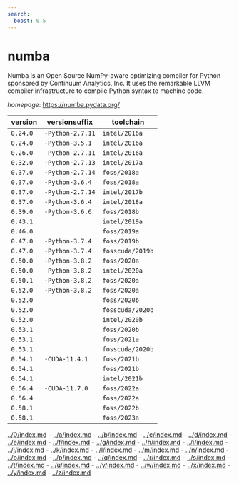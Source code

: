 ```yaml
---
search:
  boost: 0.5
---
```

# numba

Numba is an Open Source NumPy-aware optimizing compiler for Python sponsored by Continuum Analytics,  Inc. It uses the remarkable LLVM compiler infrastructure to compile Python syntax to machine code.

*homepage*: <https://numba.pydata.org/>

version | versionsuffix | toolchain
--------|---------------|----------
``0.24.0`` | ``-Python-2.7.11`` | ``intel/2016a``
``0.24.0`` | ``-Python-3.5.1`` | ``intel/2016a``
``0.26.0`` | ``-Python-2.7.11`` | ``intel/2016a``
``0.32.0`` | ``-Python-2.7.13`` | ``intel/2017a``
``0.37.0`` | ``-Python-2.7.14`` | ``foss/2018a``
``0.37.0`` | ``-Python-3.6.4`` | ``foss/2018a``
``0.37.0`` | ``-Python-2.7.14`` | ``intel/2017b``
``0.37.0`` | ``-Python-3.6.4`` | ``intel/2018a``
``0.39.0`` | ``-Python-3.6.6`` | ``foss/2018b``
``0.43.1`` |  | ``intel/2019a``
``0.46.0`` |  | ``foss/2019a``
``0.47.0`` | ``-Python-3.7.4`` | ``foss/2019b``
``0.47.0`` | ``-Python-3.7.4`` | ``fosscuda/2019b``
``0.50.0`` | ``-Python-3.8.2`` | ``foss/2020a``
``0.50.0`` | ``-Python-3.8.2`` | ``intel/2020a``
``0.50.1`` | ``-Python-3.8.2`` | ``foss/2020a``
``0.52.0`` | ``-Python-3.8.2`` | ``foss/2020a``
``0.52.0`` |  | ``foss/2020b``
``0.52.0`` |  | ``fosscuda/2020b``
``0.52.0`` |  | ``intel/2020b``
``0.53.1`` |  | ``foss/2020b``
``0.53.1`` |  | ``foss/2021a``
``0.53.1`` |  | ``fosscuda/2020b``
``0.54.1`` | ``-CUDA-11.4.1`` | ``foss/2021b``
``0.54.1`` |  | ``foss/2021b``
``0.54.1`` |  | ``intel/2021b``
``0.56.4`` | ``-CUDA-11.7.0`` | ``foss/2022a``
``0.56.4`` |  | ``foss/2022a``
``0.58.1`` |  | ``foss/2022b``
``0.58.1`` |  | ``foss/2023a``

[../0/index.md](0) - [../a/index.md](a) - [../b/index.md](b) - [../c/index.md](c) - [../d/index.md](d) - [../e/index.md](e) - [../f/index.md](f) - [../g/index.md](g) - [../h/index.md](h) - [../i/index.md](i) - [../j/index.md](j) - [../k/index.md](k) - [../l/index.md](l) - [../m/index.md](m) - [../n/index.md](n) - [../o/index.md](o) - [../p/index.md](p) - [../q/index.md](q) - [../r/index.md](r) - [../s/index.md](s) - [../t/index.md](t) - [../u/index.md](u) - [../v/index.md](v) - [../w/index.md](w) - [../x/index.md](x) - [../y/index.md](y) - [../z/index.md](z)

